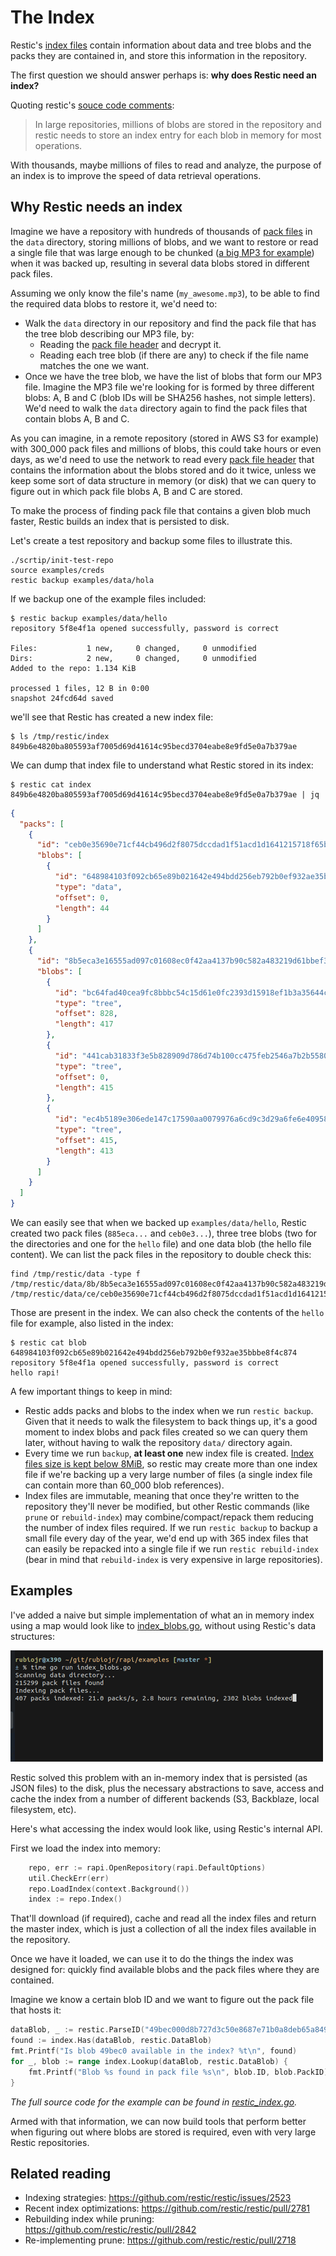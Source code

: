 # The Index

Restic's [index files](https://restic.readthedocs.io/en/stable/100_references.html#indexing) contain information about data and tree blobs and the packs they are contained in, and store this information in the repository.

The first question we should answer perhaps is: **why does Restic need an index?**

Quoting restic's [souce code comments](https://github.com/restic/restic/pull/3006/files):

> In large repositories, millions of blobs are stored in the repository
> and restic needs to store an index entry for each blob in memory for
> most operations.

With thousands, maybe millions of files to read and analyze, the purpose of an index is to improve the speed of data retrieval operations.

## Why Restic needs an index

Imagine we have a repository with hundreds of thousands of [pack files](/docs/packfiles.md) in the `data` directory, storing millions of blobs, and we want to restore or read a single file that was large enough to be chunked ([a big MP3 for example](/docs/blobs.md)) when it was backed up, resulting in several data blobs stored in different pack files.

Assuming we only know the file's name (`my_awesome.mp3`), to be able to find the required data blobs to restore it, we'd need to:

* Walk the `data` directory in our repository and find the pack file that has the tree blob describing our MP3 file, by:
  * Reading the [pack file header](https://restic.readthedocs.io/en/stable/100_references.html#pack-format) and decrypt it.
  * Reading each tree blob (if there are any) to check if the file name matches the one we want.
* Once we have the tree blob, we have the list of blobs that form our MP3 file. Imagine the MP3 file we're looking for is formed by three different blobs: A, B and C (blob IDs will be SHA256 hashes, not simple letters). We'd need to walk the `data` directory again to find the pack files that contain blobs A, B and C.

As you can imagine, in a remote repository (stored in AWS S3 for example) with 300_000 pack files and millions of blobs, this could take hours or even days, as we'd need to use the network to read every [pack file header](https://restic.readthedocs.io/en/stable/100_references.html#pack-format) that contains the information about the blobs stored and do it twice, unless we keep some sort of data structure in memory (or disk) that we can query to figure out in which pack file blobs A, B and C are stored.

To make the process of finding pack file that contains a given blob much faster, Restic builds an index that is persisted to disk.

Let's create a test repository and backup some files to illustrate this.

```
./scrtip/init-test-repo
source examples/creds
restic backup examples/data/hola
```

If we backup one of the example files included:

```
$ restic backup examples/data/hello
repository 5f8e4f1a opened successfully, password is correct

Files:           1 new,     0 changed,     0 unmodified
Dirs:            2 new,     0 changed,     0 unmodified
Added to the repo: 1.134 KiB

processed 1 files, 12 B in 0:00
snapshot 24fcd64d saved
```

we'll see that Restic has created a new index file:

```
$ ls /tmp/restic/index
849b6e4820ba805593af7005d69d41614c95becd3704eabe8e9fd5e0a7b379ae
```

We can dump that index file to understand what Restic stored in its index:

```
$ restic cat index 849b6e4820ba805593af7005d69d41614c95becd3704eabe8e9fd5e0a7b379ae | jq
```


```json
{
  "packs": [
    {
      "id": "ceb0e35690e71cf44cb496d2f8075dccdad1f51acd1d1641215718f65b6eb464",
      "blobs": [
        {
          "id": "648984103f092cb65e89b021642e494bdd256eb792b0ef932ae35bbbe8f4c874",
          "type": "data",
          "offset": 0,
          "length": 44
        }
      ]
    },
    {
      "id": "8b5eca3e16555ad097c01608ec0f42aa4137b90c582a483219d61bbef32a68b6",
      "blobs": [
        {
          "id": "bc64fad40cea9fc8bbbc54c15d61e0fc2393d15918ef1b3a35644cd1a5e46763",
          "type": "tree",
          "offset": 828,
          "length": 417
        },
        {
          "id": "441cab31833f3e5b828909d786d74b100cc475feb2546a7b2b55804a081b0b28",
          "type": "tree",
          "offset": 0,
          "length": 415
        },
        {
          "id": "ec4b5189e306ede147c17590aa0079976a6cd9c3d29a6fe6e4095833ec95f906",
          "type": "tree",
          "offset": 415,
          "length": 413
        }
      ]
    }
  ]
}
```

We can easily see that when we backed up `examples/data/hello`, Restic created two pack files (`885eca...` and `ceb0e3...`), three tree blobs (two for the directories and one for the `hello` file) and one data blob (the hello file content). We can list the pack files in the repository to double check this:

```
find /tmp/restic/data -type f
/tmp/restic/data/8b/8b5eca3e16555ad097c01608ec0f42aa4137b90c582a483219d61bbef32a68b6
/tmp/restic/data/ce/ceb0e35690e71cf44cb496d2f8075dccdad1f51acd1d1641215718f65b6eb464
```

Those are present in the index. We can also check the contents of the `hello` file for example, also listed in the index:

```
$ restic cat blob 648984103f092cb65e89b021642e494bdd256eb792b0ef932ae35bbbe8f4c874
repository 5f8e4f1a opened successfully, password is correct
hello rapi!
```

A few important things to keep in mind:

* Restic adds packs and blobs to the index when we run `restic backup`. Given that it needs to walk the filesystem to back things up, it's a good moment to index blobs and pack files created so we can query them later, without having to walk the repository `data/` directory again.
* Every time we run `backup`, **at least one** new index file is created. [Index files size is kept below 8MiB](https://restic.readthedocs.io/en/stable/100_references.html#indexing), so restic may create more than one index file if we're backing up a very large number of files (a single index file can contain more than 60_000 blob references).
* Index files are immutable, meaning that once they're written to the repository they'll never be modified, but other Restic commands (like `prune` or `rebuild-index`) may combine/compact/repack them reducing the number of index files required. If we run `restic backup` to backup a small file every day of the year, we'd end up with 365 index files that can easily be repacked into a single file if we run `restic rebuild-index` (bear in mind that `rebuild-index` is very expensive in large repositories).

## Examples

I've added a naive but simple implementation of what an in memory index using a map would look like to [index_blobs.go](/examples/index_blobs.go), without using Restic's data structures:

![](/docs/images/index.gif)

Restic solved this problem with an in-memory index that is persisted (as JSON files) to the disk, plus the necessary abstractions to save, access and cache the index from a number of different backends (S3, Backblaze, local filesystem, etc).

Here's what accessing the index would look like, using Restic's internal API.

First we load the index into memory:

```go
	repo, err := rapi.OpenRepository(rapi.DefaultOptions)
	util.CheckErr(err)
	repo.LoadIndex(context.Background())
	index := repo.Index()
```

That'll download (if required), cache and read all the index files and return the master index, which is just a collection of all the index files available in the repository.

Once we have it loaded, we can use it to do the things the index was designed for: quickly find available blobs and the pack files where they are contained.

Imagine we know a certain blob ID and we want to figure out the pack file that hosts it:

```go
dataBlob, _ := restic.ParseID("49bec000d8b727d3c50e8687e71b0a8deb65a84933f6c4dbbe07513ed39919cc")
found := index.Has(dataBlob, restic.DataBlob)
fmt.Printf("Is blob 49bec0 available in the index? %t\n", found)
for _, blob := range index.Lookup(dataBlob, restic.DataBlob) {
	fmt.Printf("Blob %s found in pack file %s\n", blob.ID, blob.PackID)
}
```
_The full source code for the example can be found in [restic_index.go](/examples/restic_index.go)._

Armed with that information, we can now build tools that perform better when figuring out where blobs are stored is required, even with very large Restic repositories.

## Related reading

* Indexing strategies: https://github.com/restic/restic/issues/2523
* Recent index optimizations: https://github.com/restic/restic/pull/2781
* Rebuilding index while pruning: https://github.com/restic/restic/pull/2842
* Re-implementing prune: https://github.com/restic/restic/pull/2718
